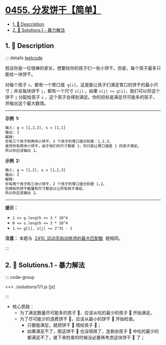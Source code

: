 # [0455. 分发饼干【简单】](https://github.com/Tdahuyou/TNotes.leetcode/tree/main/notes/0455.%20%E5%88%86%E5%8F%91%E9%A5%BC%E5%B9%B2%E3%80%90%E7%AE%80%E5%8D%95%E3%80%91)

<!-- region:toc -->

- [1. 📝 Description](#1--description)
- [2. 🎯 Solutions.1 - 暴力解法](#2--solutions1---暴力解法)

<!-- endregion:toc -->

## 1. 📝 Description

::: details [leetcode](https://leetcode.cn/problems/assign-cookies/)

假设你是一位很棒的家长，想要给你的孩子们一些小饼干。但是，每个孩子最多只能给一块饼干。

对每个孩子 `i`，都有一个胃口值  `g[i]`，这是能让孩子们满足胃口的饼干的最小尺寸；并且每块饼干 `j`，都有一个尺寸 `s[j]` 。如果 `s[j] >= g[i]`，我们可以将这个饼干 `j` 分配给孩子 `i` ，这个孩子会得到满足。你的目标是满足尽可能多的孩子，并输出这个最大数值。

---

**示例  1:**

```txt
输入: g = [1,2,3], s = [1,1]
输出: 1
解释:
你有三个孩子和两块小饼干，3 个孩子的胃口值分别是：1,2,3。
虽然你有两块小饼干，由于他们的尺寸都是 1，你只能让胃口值是 1 的孩子满足。
所以你应该输出 1。
```

**示例  2:**

```txt
输入: g = [1,2], s = [1,2,3]
输出: 2
解释:
你有两个孩子和三块小饼干，2 个孩子的胃口值分别是 1,2。
你拥有的饼干数量和尺寸都足以让所有孩子满足。
所以你应该输出 2。
```

---

**提示：**

- `1 <= g.length <= 3 * 10^4`
- `0 <= s.length <= 3 * 10^4`
- `1 <= g[i], s[j] <= 2^31 - 1`

**注意：** 本题与  [2410\. 运动员和训练师的最大匹配数](https://leetcode.cn/problems/maximum-matching-of-players-with-trainers/)  题相同。

:::

## 2. 🎯 Solutions.1 - 暴力解法

::: code-group

<<< ./solutions/1/1.js [js]

:::

- 核心思路：
  - 为了满足数量尽可能多的孩子 👦，应该从吃的最少的孩子 👦 开始满足。
  - 为了尽可能少的浪费饼干 🍪，应该从最小的饼干 🍪 开始检查。
    - 只要能满足，就把饼干 🍪 喂给孩子 👦；
    - 如果满足不了，那这饼干 🍪 也没得用了，连剩余孩子 👦 中吃的最少的都满足不了，接下来检查的时候没必要再考虑这块饼干 🍪 了；

